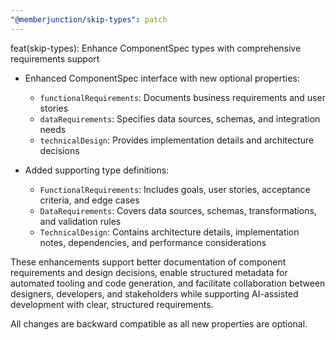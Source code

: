 ```yaml
---
"@memberjunction/skip-types": patch
---
```


feat(skip-types): Enhance ComponentSpec types with comprehensive requirements support

- Enhanced ComponentSpec interface with new optional properties:
  - `functionalRequirements`: Documents business requirements and user stories
  - `dataRequirements`: Specifies data sources, schemas, and integration needs
  - `technicalDesign`: Provides implementation details and architecture decisions

- Added supporting type definitions:
  - `FunctionalRequirements`: Includes goals, user stories, acceptance criteria, and edge cases
  - `DataRequirements`: Covers data sources, schemas, transformations, and validation rules
  - `TechnicalDesign`: Contains architecture details, implementation notes, dependencies, and performance considerations

These enhancements support better documentation of component requirements and design decisions, enable structured metadata for automated tooling and code generation, and facilitate collaboration between designers, developers, and stakeholders while supporting AI-assisted development with clear, structured requirements.

All changes are backward compatible as all new properties are optional.